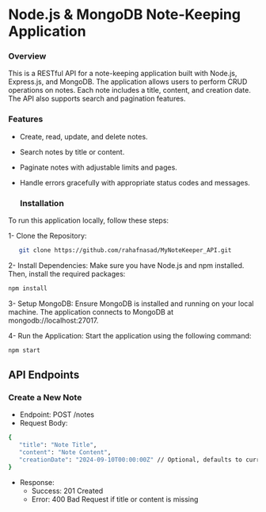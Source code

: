 # Node.js & MongoDB Note-Keeping Application

### Overview

This is a RESTful API for a note-keeping application built with Node.js, Express.js, and MongoDB. The application allows users to perform CRUD operations on notes. Each note includes a title, content, and creation date. The API also supports search and pagination features.

### Features

- Create, read, update, and delete notes.
- Search notes by title or content.
- Paginate notes with adjustable limits and pages.
- Handle errors gracefully with appropriate status codes and messages.

  ### Installation
To run this application locally, follow these steps:

1- Clone the Repository:


 ```bash
    git clone https://github.com/rahafnasad/MyNoteKeeper_API.git

  ``` 

2- Install Dependencies:
Make sure you have Node.js and npm installed. Then, install the required packages:
 ```bash
npm install
``` 

3- Setup MongoDB:
Ensure MongoDB is installed and running on your local machine. The application connects to MongoDB at mongodb://localhost:27017.

4- Run the Application:
Start the application using the following command:
 ```bash
npm start

```
## API Endpoints
### Create a New Note
- Endpoint: POST /notes
- Request Body:
 ```bash
{
    "title": "Note Title",
    "content": "Note Content",
    "creationDate": "2024-09-10T00:00:00Z" // Optional, defaults to current date
}

```
- Response:
     - Success: 201 Created
     - Error: 400 Bad Request if title or content is missing


